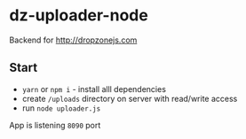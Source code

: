 # dz-uploader-node

Backend for http://dropzonejs.com

## Start
- `yarn` or `npm i` - install alll dependencies
- create `/uploads` directory on server with read/write access
- run `node uploader.js`


App is listening `8090` port
